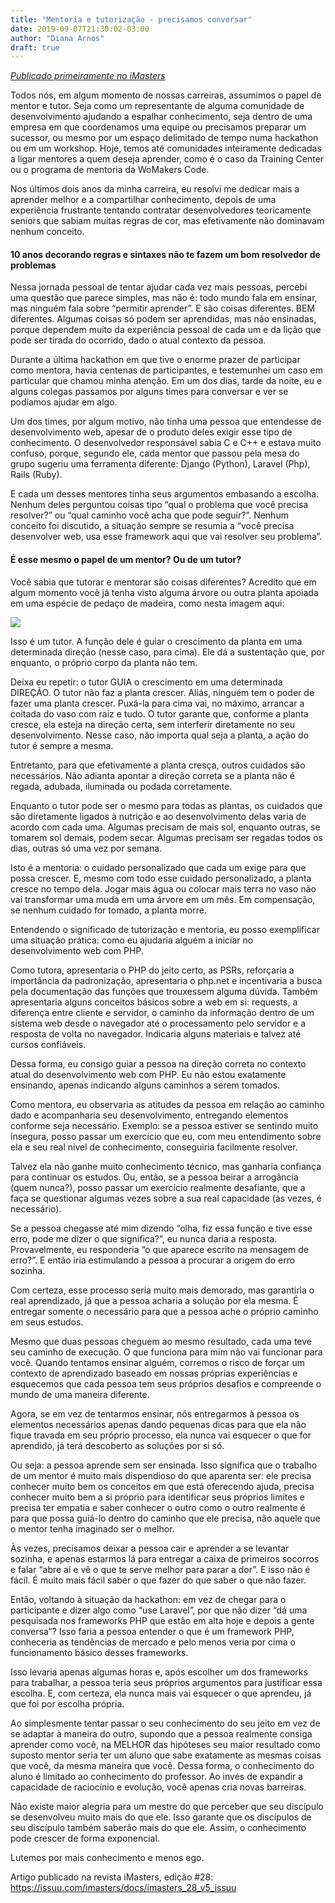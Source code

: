 ```yaml
---
title: "Mentoria e tutorização - precisamos conversar"
date: 2019-09-07T21:30:02-03:00
author: "Diana Arnos"
draft: true
---
```


<i><a href="https://imasters.com.br/carreira-dev/mentoria-e-tutorizacao-precisamos-conversar" target="_blank">Publicado primeiramente no iMasters</a></i>

Todos nós, em algum momento de nossas carreiras, assumimos o papel de mentor e tutor. Seja como um representante de alguma comunidade de desenvolvimento ajudando a espalhar conhecimento, seja dentro de uma empresa em que coordenamos uma equipe ou precisamos preparar um sucessor, ou mesmo por um espaço delimitado de tempo numa hackathon ou em um workshop. Hoje, temos até comunidades inteiramente dedicadas a ligar mentores a quem deseja aprender, como é o caso da Training Center ou o programa de mentoria da WoMakers Code.

Nos últimos dois anos da minha carreira, eu resolvi me dedicar mais a aprender melhor e a compartilhar conhecimento, depois de uma experiência frustrante tentando contratar desenvolvedores teoricamente seniors que sabiam muitas regras de cor, mas efetivamente não dominavam nenhum conceito.

<h4>10 anos decorando regras e sintaxes não te fazem um bom resolvedor de problemas</h4>

Nessa jornada pessoal de tentar ajudar cada vez mais pessoas, percebi uma questão que parece simples, mas não é: todo mundo fala em ensinar, mas ninguém fala sobre “permitir aprender”. E são coisas diferentes. BEM diferentes. Algumas coisas só podem ser aprendidas, mas não ensinadas, porque dependem muito da experiência pessoal de cada um e da lição que pode ser tirada do ocorrido, dado o atual contexto da pessoa.

Durante a última hackathon em que tive o enorme prazer de participar como mentora, havia centenas de participantes, e testemunhei um caso em particular que chamou minha atenção. Em um dos dias, tarde da noite, eu e alguns colegas passamos por alguns times para conversar e ver se podíamos ajudar em algo.

Um dos times, por algum motivo, não tinha uma pessoa que entendesse de desenvolvimento web, apesar de o produto deles exigir esse tipo de conhecimento. O desenvolvedor responsável sabia C e C++ e estava muito confuso, porque, segundo ele, cada mentor que passou pela mesa do grupo sugeriu uma ferramenta diferente: Django (Python), Laravel (Php), Rails (Ruby).

E cada um desses mentores tinha seus argumentos embasando a escolha. Nenhum deles perguntou coisas tipo “qual o problema que você precisa resolver?” ou “qual caminho você acha que pode seguir?”. Nenhum conceito foi discutido, a situação sempre se resumia a “você precisa desenvolver web, usa esse framework aqui que vai resolver seu problema”.

<h4>É esse mesmo o papel de um mentor? Ou de um tutor?</h4>

Você sabia que tutorar e mentorar são coisas diferentes? Acredito que em algum momento você já tenha visto alguma árvore ou outra planta apoiada em uma espécie de pedaço de madeira, como nesta imagem aqui:

<img class="img-fluid" src="/assets/img/tutor.jpg">

Isso é um tutor. A função dele é guiar o crescimento da planta em uma determinada direção (nesse caso, para cima). Ele dá a sustentação que, por enquanto, o próprio corpo da planta não tem.

Deixa eu repetir: o tutor GUIA o crescimento em uma determinada DIREÇÃO. O tutor não faz a planta crescer. Aliás, ninguém tem o poder de fazer uma planta crescer. Puxá-la para cima vai, no máximo, arrancar a coitada do vaso com raiz e tudo. O tutor garante que, conforme a planta cresce, ela esteja na direção certa, sem interferir diretamente no seu desenvolvimento. Nesse caso, não importa qual seja a planta, a ação do tutor é sempre a mesma.

Entretanto, para que efetivamente a planta cresça, outros cuidados são necessários. Não adianta apontar a direção correta se a planta não é regada, adubada, iluminada ou podada corretamente.

Enquanto o tutor pode ser o mesmo para todas as plantas, os cuidados que são diretamente ligados à nutrição e ao desenvolvimento delas varia de acordo com cada uma. Algumas precisam de mais sol, enquanto outras, se tomarem sol demais, podem secar. Algumas precisam ser regadas todos os dias, outras só uma vez por semana.

Isto é a mentoria: o cuidado personalizado que cada um exige para que possa crescer. E, mesmo com todo esse cuidado personalizado, a planta cresce no tempo dela. Jogar mais água ou colocar mais terra no vaso não vai transformar uma muda em uma árvore em um mês. Em compensação, se nenhum cuidado for tomado, a planta morre.

Entendendo o significado de tutorização e mentoria, eu posso exemplificar uma situação prática: como eu ajudaria alguém a iniciar no desenvolvimento web com PHP.

Como tutora, apresentaria o PHP do jeito certo, as PSRs, reforçaria a importância da padronização, apresentaria o php.net e incentivaria a busca pela documentação das funções que trouxessem alguma dúvida. Também apresentaria alguns conceitos básicos sobre a web em si: requests, a diferença entre cliente e servidor, o caminho da informação dentro de um sistema web desde o navegador até o processamento pelo servidor e a resposta de volta no navegador. Indicaria alguns materiais e talvez até cursos confiáveis.

Dessa forma, eu consigo guiar a pessoa na direção correta no contexto atual do desenvolvimento web com PHP. Eu não estou exatamente ensinando, apenas indicando alguns caminhos a serem tomados.

Como mentora, eu observaria as atitudes da pessoa em relação ao caminho dado e acompanharia seu desenvolvimento, entregando elementos conforme seja necessário. Exemplo: se a pessoa estiver se sentindo muito insegura, posso passar um exercício que eu, com meu entendimento sobre ela e seu real nível de conhecimento, conseguiria facilmente resolver.

Talvez ela não ganhe muito conhecimento técnico, mas ganharia confiança para continuar os estudos. Ou, então, se a pessoa beirar a arrogância (quem nunca?), posso passar um exercício realmente desafiante, que a faça se questionar algumas vezes sobre a sua real capacidade (às vezes, é necessário).

Se a pessoa chegasse até mim dizendo “olha, fiz essa função e tive esse erro, pode me dizer o que significa?”, eu nunca daria a resposta. Provavelmente, eu responderia “o que aparece escrito na mensagem de erro?”. E então iria estimulando a pessoa a procurar a origem do erro sozinha.

Com certeza, esse processo seria muito mais demorado, mas garantiria o real aprendizado, já que a pessoa acharia a solução por ela mesma. É entregar somente o necessário para que a pessoa ache o próprio caminho em seus estudos.

Mesmo que duas pessoas cheguem ao mesmo resultado, cada uma teve seu caminho de execução. O que funciona para mim não vai funcionar para você. Quando tentamos ensinar alguém, corremos o risco de forçar um contexto de aprendizado baseado em nossas próprias experiências e esquecemos que cada pessoa tem seus próprios desafios e compreende o mundo de uma maneira diferente.

Agora, se em vez de tentarmos ensinar, nós entregarmos à pessoa os elementos necessários apenas dando pequenas dicas para que ela não fique travada em seu próprio processo, ela nunca vai esquecer o que for aprendido, já terá descoberto as soluções por si só.

Ou seja: a pessoa aprende sem ser ensinada. Isso significa que o trabalho de um mentor é muito mais dispendioso do que aparenta ser: ele precisa conhecer muito bem os conceitos em que está oferecendo ajuda, precisa conhecer muito bem a si próprio para identificar seus próprios limites e precisa ter empatia e saber conhecer o outro como o outro realmente é para que possa guiá-lo dentro do caminho que ele precisa, não aquele que o mentor tenha imaginado ser o melhor.

Às vezes, precisamos deixar a pessoa cair e aprender a se levantar sozinha, e apenas estarmos lá para entregar a caixa de primeiros socorros e falar “abre aí e vê o que te serve melhor para parar a dor”. E isso não é fácil. É muito mais fácil saber o que fazer do que saber o que não fazer.

Então, voltando à situação da hackathon: em vez de chegar para o participante e dizer algo como “use Laravel”, por que não dizer “dá uma pesquisada nos frameworks PHP que estão em alta hoje e depois a gente conversa”? Isso faria a pessoa entender o que é um framework PHP, conheceria as tendências de mercado e pelo menos veria por cima o funcionamento básico desses frameworks.

Isso levaria apenas algumas horas e, após escolher um dos frameworks para trabalhar, a pessoa teria seus próprios argumentos para justificar essa escolha. E, com certeza, ela nunca mais vai esquecer o que aprendeu, já que foi por escolha própria.

Ao simplesmente tentar passar o seu conhecimento do seu jeito em vez de se adaptar à maneira do outro, supondo que a pessoa realmente consiga aprender como você, na MELHOR das hipóteses seu maior resultado como suposto mentor seria ter um aluno que sabe exatamente as mesmas coisas que você, da mesma maneira que você. Dessa forma, o conhecimento do aluno é limitado ao conhecimento do professor. Ao invés de expandir a capacidade de raciocínio e evolução, você apenas cria novas barreiras.

Não existe maior alegria para um mestre do que perceber que seu discípulo se desenvolveu muito mais do que ele. Isso garante que os discípulos de seu discípulo também saberão mais do que ele. Assim, o conhecimento pode crescer de forma exponencial.

Lutemos por mais conhecimento e menos ego.

Artigo publicado na revista iMasters, edição #28: <a href="https://issuu.com/imasters/docs/imasters_28_v5_issuu" target="_blank">https://issuu.com/imasters/docs/imasters_28_v5_issuu</a>